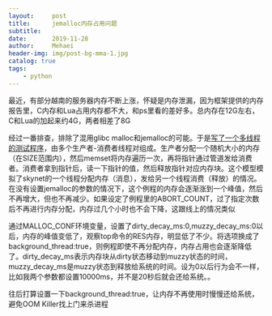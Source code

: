 ```yaml
---
layout:     post
title:      jemalloc内存占用问题
subtitle:   
date:       2019-11-28
author:     Mehaei
header-img: img/post-bg-mma-1.jpg
catalog: true
tags:
    - python
---
```

最近，有部分越南的服务器内存不断上涨，怀疑是内存泄漏，因为框架提供的内存报告里，C内存和Lua占用内存都不大，和ps里看的差好多。总内存在12G左右，C和Lua的加起来约4G，两者相差了8G

经过一番排查，排除了混用glibc malloc和jemalloc的可能。于是[写了一个多线程的测试程序](https://github.com/spin6lock/multithread_memory_alloc_example)，由多个生产者-消费者线程对组成。生产者分配一个随机大小的内存（在SIZE范围内），然后memset将内存遍历一次，再将指针通过管道发给消费者。消费者拿到指针后，读一下指针的值，然后释放指针对应内存块。这个模型模拟了skynet的一个线程分配内存（消息），发给另一个线程消费（释放）的情况。在没有设置jemalloc的参数的情况下，这个例程的内存会逐渐涨到一个峰值，然后不再增大，但也不再减少。如果设定了例程里的ABORT_COUNT，过了指定次数后不再进行内存分配，内存过几个小时也不会下降，这跟线上的情况类似

通过MALLOC_CONF环境变量，设置了dirty_decay_ms:0,muzzy_decay_ms:0以后，内存的峰值变低了，观察top命令的RES内存，明显低了不少。将选项换成了background_thread:true，则例程即使不再分配内存，内存占用也会逐渐降低了。dirty_decay_ms表示内存块从dirty状态移动到muzzy状态的时间，muzzy_decay_ms是muzzy状态到释放给系统的时间。设为0以后行为会不一样，比如我两个参数都设置10000ms，并不是20秒后就会还给系统。。

往后打算设置一下background_thread:true，让内存不再使用时慢慢还给系统，避免OOM Killer找上门来杀进程
